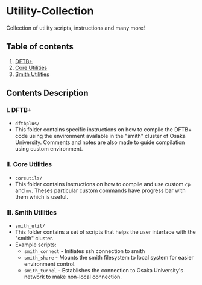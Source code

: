 # Utility-Collection
Collection of utility scripts, instructions and many more!


## Table of contents
1. [DFTB+](###I.-DFTB+)
2. [Core Utilities](###II.-Core-Utilities)
3. [Smith Utilities](###III.-Smit-Utilities)

## Contents Description
### I. DFTB+ 
- `dftbplus/`
- This folder contains specific instructions on how to compile the DFTB+ code using the environment available in the "smith" cluster of Osaka University. Comments and notes are also made to guide compilation using custom environment. 

### II. Core Utilities 
- `coreutils/`
- This folder contains instructions on how to compile and use custom `cp` and `mv`. Theses particular custom commands have progress bar with them which is useful. 

### III. Smith Utilities
-  `smith_util/`
- This folder contains a set of scripts that helps the user interface with the "smith" cluster. 
- Example scripts:
  - `smith_connect` - Initiates ssh connection to smith
  - `smith_share` - Mounts the smith filesystem to local system for easier environment control.
  - `smith_tunnel` - Establishes the connection to Osaka University's network to make non-local connection.  